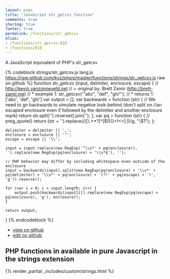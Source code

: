 ```yaml
---
layout: page
title: "JavaScript str_getcsv function"
comments: true
sharing: true
footer: true
permalink: /functions/str_getcsv
alias:
- /functions/str_getcsv:818
- /functions/818
---
```

<!-- Generated by Rakefile:build -->
A JavaScript equivalent of PHP's str_getcsv

{% codeblock strings/str_getcsv.js lang:js https://raw.github.com/kvz/phpjs/master/functions/strings/str_getcsv.js raw on github %}
function str_getcsv (input, delimiter, enclosure, escape) {
    // http://kevin.vanzonneveld.net
    // +   original by: Brett Zamir (http://brett-zamir.me)
    // *     example 1: str_getcsv('"abc", "def", "ghi"');
    // *     returns 1: ['abc', 'def', 'ghi']
    var output = [];
    var backwards = function (str) { // We need to go backwards to simulate negative look-behind (don't split on 
        //an escaped enclosure even if followed by the delimiter and another enclosure mark)
        return str.split('').reverse().join('');
    };
    var pq = function (str) { // preg_quote()
        return (str + '').replace(/([\\\.\+\*\?\[\^\]\$\(\)\{\}\=\!\<\>\|\:])/g, "\\$1");
    };

    delimiter = delimiter || ',';
    enclosure = enclosure || '"';
    escape = escape || '\\';

    input = input.replace(new RegExp('^\\s*' + pq(enclosure)), '').replace(new RegExp(pq(enclosure) + '\\s*$'), '');

    // PHP behavior may differ by including whitespace even outside of the enclosure
    input = backwards(input).split(new RegExp(pq(enclosure) + '\\s*' + pq(delimiter) + '\\s*' + pq(enclosure) + '(?!' + pq(escape) + ')', 'g')).reverse();

    for (var i = 0; i < input.length; i++) {
        output.push(backwards(input[i]).replace(new RegExp(pq(escape) + pq(enclosure), 'g'), enclosure));
    }

    return output;
}
{% endcodeblock %}

 - [view on github](https://github.com/kvz/phpjs/blob/master/functions/strings/str_getcsv.js)
 - [edit on github](https://github.com/kvz/phpjs/edit/master/functions/strings/str_getcsv.js)

## PHP functions in available in pure Javascript in the strings extension
{% render_partial _includes/custom/strings.html %}
